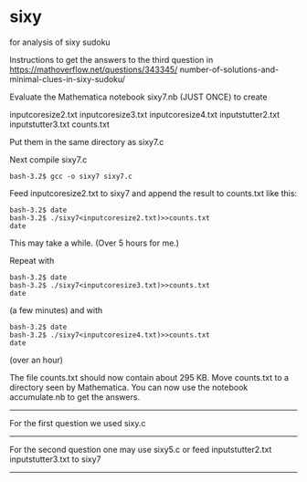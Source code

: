 # sixy
for analysis of sixy sudoku

Instructions to get the answers to the third question in
https://mathoverflow.net/questions/343345/
number-of-solutions-and-minimal-clues-in-sixy-sudoku/

Evaluate the Mathematica notebook 
	sixy7.nb 
(JUST ONCE) to create

inputcoresize2.txt
inputcoresize3.txt
inputcoresize4.txt
inputstutter2.txt
inputstutter3.txt
counts.txt

Put them in the same directory as sixy7.c

Next compile sixy7.c

	bash-3.2$ gcc -o sixy7 sixy7.c

Feed inputcoresize2.txt to sixy7 and append the result to counts.txt like this:

	bash-3.2$ date
	bash-3.2$ ./sixy7<inputcoresize2.txt)>>counts.txt
	date

This may take a while. (Over 5 hours for me.)
	
Repeat with

	bash-3.2$ date
	bash-3.2$ ./sixy7<inputcoresize3.txt)>>counts.txt
	date

(a few minutes)	and with

	bash-3.2$ date
	bash-3.2$ ./sixy7<inputcoresize4.txt)>>counts.txt
	date

(over an hour)

The file counts.txt should now contain about 295 KB.
Move counts.txt to a directory seen by Mathematica.
You can now use the notebook
	accumulate.nb
to get the answers.

_________________________

For the first question we used sixy.c

________________________

For the second question one may use sixy5.c or feed
	inputstutter2.txt
	inputstutter3.txt
to sixy7 

__________________________    

